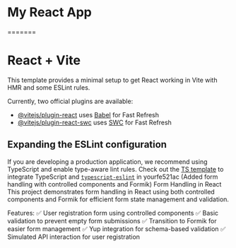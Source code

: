 
# My React App
=======
# React + Vite

This template provides a minimal setup to get React working in Vite with HMR and some ESLint rules.

Currently, two official plugins are available:

- [@vitejs/plugin-react](https://github.com/vitejs/vite-plugin-react/blob/main/packages/plugin-react/README.md) uses [Babel](https://babeljs.io/) for Fast Refresh
- [@vitejs/plugin-react-swc](https://github.com/vitejs/vite-plugin-react-swc) uses [SWC](https://swc.rs/) for Fast Refresh

## Expanding the ESLint configuration

If you are developing a production application, we recommend using TypeScript and enable type-aware lint rules. Check out the [TS template](https://github.com/vitejs/vite/tree/main/packages/create-vite/template-react-ts) to integrate TypeScript and [`typescript-eslint`](https://typescript-eslint.io) in yourfe521ac (Added form handling with controlled components and Formik)
Form Handling in React
This project demonstrates form handling in React using both controlled components and Formik for efficient form state management and validation.

Features:
✅ User registration form using controlled components
✅ Basic validation to prevent empty form submissions
✅ Transition to Formik for easier form management
✅ Yup integration for schema-based validation
✅ Simulated API interaction for user registration
